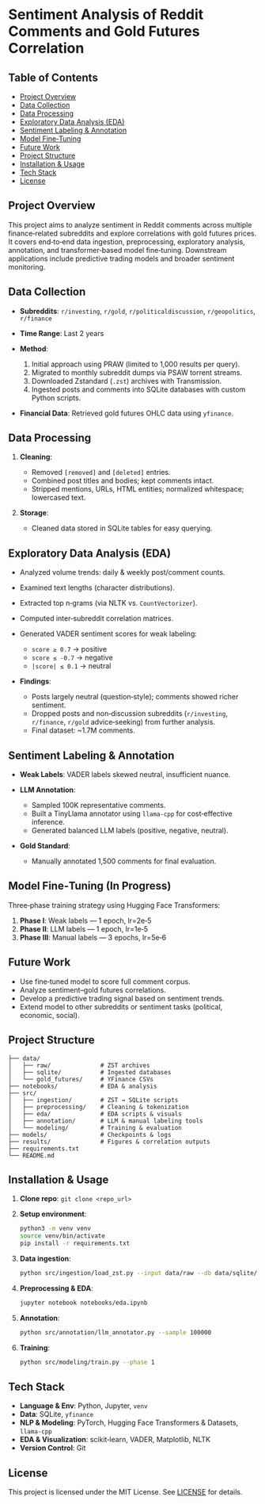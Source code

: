 # Sentiment Analysis of Reddit Comments and Gold Futures Correlation

## Table of Contents

* [Project Overview](#project-overview)
* [Data Collection](#data-collection)
* [Data Processing](#data-processing)
* [Exploratory Data Analysis (EDA)](#exploratory-data-analysis-eda)
* [Sentiment Labeling & Annotation](#sentiment-labeling--annotation)
* [Model Fine‑Tuning](#model-fine‑tuning)
* [Future Work](#future-work)
* [Project Structure](#project-structure)
* [Installation & Usage](#installation--usage)
* [Tech Stack](#tech-stack)
* [License](#license)

## Project Overview

This project aims to analyze sentiment in Reddit comments across multiple finance‑related subreddits and explore correlations with gold futures prices. It covers end‑to‑end data ingestion, preprocessing, exploratory analysis, annotation, and transformer‑based model fine‑tuning. Downstream applications include predictive trading models and broader sentiment monitoring.

## Data Collection

* **Subreddits**: `r/investing`, `r/gold`, `r/politicaldiscussion`, `r/geopolitics`, `r/finance`
* **Time Range**: Last 2 years
* **Method**:

  1. Initial approach using PRAW (limited to 1,000 results per query).
  2. Migrated to monthly subreddit dumps via PSAW torrent streams.
  3. Downloaded Zstandard (`.zst`) archives with Transmission.
  4. Ingested posts and comments into SQLite databases with custom Python scripts.
* **Financial Data**: Retrieved gold futures OHLC data using `yfinance`.

## Data Processing

1. **Cleaning**:

   * Removed `[removed]` and `[deleted]` entries.
   * Combined post titles and bodies; kept comments intact.
   * Stripped mentions, URLs, HTML entities; normalized whitespace; lowercased text.
2. **Storage**:

   * Cleaned data stored in SQLite tables for easy querying.

## Exploratory Data Analysis (EDA)

* Analyzed volume trends: daily & weekly post/comment counts.
* Examined text lengths (character distributions).
* Extracted top n‑grams (via NLTK vs. `CountVectorizer`).
* Computed inter‑subreddit correlation matrices.
* Generated VADER sentiment scores for weak labeling:

  * `score ≥ 0.7` → positive
  * `score ≤ -0.7` → negative
  * `|score| ≤ 0.1` → neutral
* **Findings**:

  * Posts largely neutral (question‑style); comments showed richer sentiment.
  * Dropped posts and non‑discussion subreddits (`r/investing`, `r/finance`, `r/gold` advice‑seeking) from further analysis.
  * Final dataset: \~1.7M comments.

## Sentiment Labeling & Annotation

* **Weak Labels**: VADER labels skewed neutral, insufficient nuance.
* **LLM Annotation**:

  * Sampled 100K representative comments.
  * Built a TinyLlama annotator using `llama-cpp` for cost‑effective inference.
  * Generated balanced LLM labels (positive, negative, neutral).
* **Gold Standard**:

  * Manually annotated 1,500 comments for final evaluation.

## Model Fine‑Tuning (In Progress)

Three‐phase training strategy using Hugging Face Transformers:

1. **Phase I**: Weak labels — 1 epoch, lr=2e‑5
2. **Phase II**: LLM labels — 1 epoch, lr=1e‑5
3. **Phase III**: Manual labels — 3 epochs, lr=5e‑6

## Future Work

* Use fine‑tuned model to score full comment corpus.
* Analyze sentiment–gold futures correlations.
* Develop a predictive trading signal based on sentiment trends.
* Extend model to other subreddits or sentiment tasks (political, economic, social).

## Project Structure

```
├── data/
│   ├── raw/              # ZST archives
│   ├── sqlite/           # Ingested databases
│   └── gold_futures/     # YFinance CSVs
├── notebooks/            # EDA & analysis
├── src/
│   ├── ingestion/        # ZST → SQLite scripts
│   ├── preprocessing/    # Cleaning & tokenization
│   ├── eda/              # EDA scripts & visuals
│   ├── annotation/       # LLM & manual labeling tools
│   └── modeling/         # Training & evaluation
├── models/               # Checkpoints & logs
├── results/              # Figures & correlation outputs
├── requirements.txt
└── README.md
```

## Installation & Usage

1. **Clone repo**: `git clone <repo_url>`
2. **Setup environment**:

   ```bash
   python3 -m venv venv
   source venv/bin/activate
   pip install -r requirements.txt
   ```
3. **Data ingestion**:

   ```bash
   python src/ingestion/load_zst.py --input data/raw --db data/sqlite/comments.db
   ```
4. **Preprocessing & EDA**:

   ```bash
   jupyter notebook notebooks/eda.ipynb
   ```
5. **Annotation**:

   ```bash
   python src/annotation/llm_annotator.py --sample 100000
   ```
6. **Training**:

   ```bash
   python src/modeling/train.py --phase 1
   ```

## Tech Stack

* **Language & Env**: Python, Jupyter, `venv`
* **Data**: SQLite, `yfinance`
* **NLP & Modeling**: PyTorch, Hugging Face Transformers & Datasets, `llama-cpp`
* **EDA & Visualization**: scikit‑learn, VADER, Matplotlib, NLTK
* **Version Control**: Git

## License

This project is licensed under the MIT License. See [LICENSE](LICENSE) for details.
